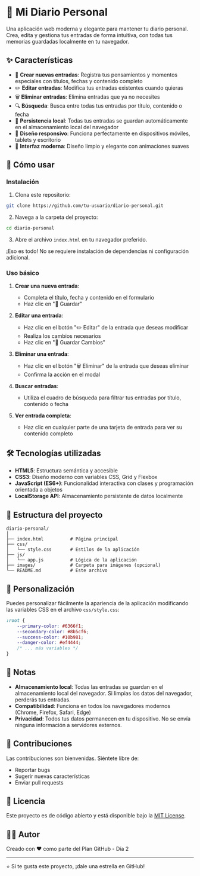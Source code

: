 # 📔 Mi Diario Personal

Una aplicación web moderna y elegante para mantener tu diario personal. Crea, edita y gestiona tus entradas de forma intuitiva, con todas tus memorias guardadas localmente en tu navegador.

## ✨ Características

- 📝 **Crear nuevas entradas**: Registra tus pensamientos y momentos especiales con títulos, fechas y contenido completo
- ✏️ **Editar entradas**: Modifica tus entradas existentes cuando quieras
- 🗑️ **Eliminar entradas**: Elimina entradas que ya no necesites
- 🔍 **Búsqueda**: Busca entre todas tus entradas por título, contenido o fecha
- 💾 **Persistencia local**: Todas tus entradas se guardan automáticamente en el almacenamiento local del navegador
- 📱 **Diseño responsivo**: Funciona perfectamente en dispositivos móviles, tablets y escritorio
- 🎨 **Interfaz moderna**: Diseño limpio y elegante con animaciones suaves

## 🚀 Cómo usar

### Instalación

1. Clona este repositorio:
```bash
git clone https://github.com/tu-usuario/diario-personal.git
```

2. Navega a la carpeta del proyecto:
```bash
cd diario-personal
```

3. Abre el archivo `index.html` en tu navegador preferido.

¡Eso es todo! No se requiere instalación de dependencias ni configuración adicional.

### Uso básico

1. **Crear una nueva entrada**:
   - Completa el título, fecha y contenido en el formulario
   - Haz clic en "💾 Guardar"

2. **Editar una entrada**:
   - Haz clic en el botón "✏️ Editar" de la entrada que deseas modificar
   - Realiza los cambios necesarios
   - Haz clic en "💾 Guardar Cambios"

3. **Eliminar una entrada**:
   - Haz clic en el botón "🗑️ Eliminar" de la entrada que deseas eliminar
   - Confirma la acción en el modal

4. **Buscar entradas**:
   - Utiliza el cuadro de búsqueda para filtrar tus entradas por título, contenido o fecha

5. **Ver entrada completa**:
   - Haz clic en cualquier parte de una tarjeta de entrada para ver su contenido completo

## 🛠️ Tecnologías utilizadas

- **HTML5**: Estructura semántica y accesible
- **CSS3**: Diseño moderno con variables CSS, Grid y Flexbox
- **JavaScript (ES6+)**: Funcionalidad interactiva con clases y programación orientada a objetos
- **LocalStorage API**: Almacenamiento persistente de datos localmente

## 📁 Estructura del proyecto

```
diario-personal/
│
├── index.html          # Página principal
├── css/
│   └── style.css       # Estilos de la aplicación
├── js/
│   └── app.js          # Lógica de la aplicación
├── images/             # Carpeta para imágenes (opcional)
└── README.md           # Este archivo
```

## 🎨 Personalización

Puedes personalizar fácilmente la apariencia de la aplicación modificando las variables CSS en el archivo `css/style.css`:

```css
:root {
    --primary-color: #6366f1;
    --secondary-color: #8b5cf6;
    --success-color: #10b981;
    --danger-color: #ef4444;
    /* ... más variables */
}
```

## 📝 Notas

- **Almacenamiento local**: Todas las entradas se guardan en el almacenamiento local del navegador. Si limpias los datos del navegador, perderás tus entradas.
- **Compatibilidad**: Funciona en todos los navegadores modernos (Chrome, Firefox, Safari, Edge)
- **Privacidad**: Todos tus datos permanecen en tu dispositivo. No se envía ninguna información a servidores externos.

## 🤝 Contribuciones

Las contribuciones son bienvenidas. Siéntete libre de:
- Reportar bugs
- Sugerir nuevas características
- Enviar pull requests

## 📄 Licencia

Este proyecto es de código abierto y está disponible bajo la [MIT License](LICENSE).

## 👨‍💻 Autor

Creado con ❤️ como parte del Plan GitHub - Día 2

---

⭐ Si te gusta este proyecto, ¡dale una estrella en GitHub!
